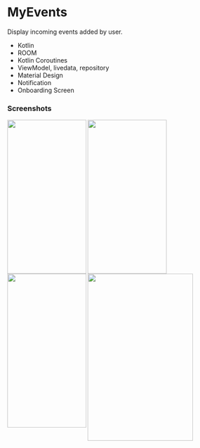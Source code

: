 # MyEvents
Display incoming events added by user.

* Kotlin
* ROOM
* Kotlin Coroutines
* ViewModel, livedata, repository
* Material Design
* Notification
* Onboarding Screen

### Screenshots

<a href="url"><img src="https://play-lh.googleusercontent.com/XvQyD_epewA-U8VoYQlgaFk6N5UiyuRztB4g1h9E0F9oz2ltx_qWYNGrMmGEY9sIs2C1=w720-h310-rw" align="left" height="350" width="180" ></a>

<a href="url"><img src="https://play-lh.googleusercontent.com/ZQdUu2GVOYB6MyTRN2fR6UwyJerF6SYF16Mnh4NX1ehehat_70bnFclzsi_RXfNmpQ=w720-h310-rw" align="left" height="350" width="180" ></a>

<a href="url"><img src="https://play-lh.googleusercontent.com/RlggkpebJA5mypdGabiyiZYvJMsJ99nl7uvTgPPwYOzqunvCQL9Dz6dZctYjv0ZEXdpB=w720-h310-rw" align="left" height="350" width="180" ></a>

<a href="url"><img src="https://static.wixstatic.com/media/466b5c_d915c66a7f5442b2bb1bd243358547e9~mv2.png/v1/fill/w_494,h_825,al_c,q_90,usm_0.66_1.00_0.01/device-2020-09-29-164551.webp" align="left" height="380" width="240" ></a>
